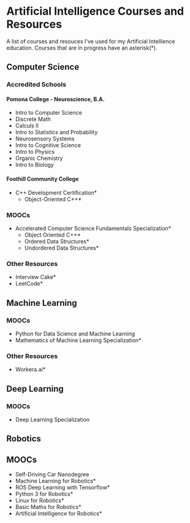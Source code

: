 # Artificial Intelligence Courses and Resources

A list of courses and resouces I've used for my Artificial Intellience education. Courses that are in progress have an asterisk(*).


## Computer Science

### Accredited Schools

#### Pomona College - Neuroscience, B.A.
* Intro to Computer Science
* Discrete Math
* Calculs II
* Intro to Statistics and Probability
* Neurosensory Systems
* Intro to Cognitive Science
* Intro to Physics
* Organic Chemistry
* Intro to Biology

#### Foothill Community College
* C++ Development Certification*
  * Object-Oriented C++*

### MOOCs
* Accelerated Computer Science Fundamentals Specialization*
  * Object Oriented C++*
  * Ordered Data Structures*
  * Undordered Data Structures*
  
### Other Resources
* Interview Cake*
* LeetCode*

## Machine Learning

### MOOCs
* Python for Data Science and Machine Learning
* Mathematics of Machine Learning Specialization*

### Other Resources
* Workera.ai*

## Deep Learning

### MOOCs
* Deep Learning Specialization

## Robotics

## MOOCs
* Self-Driving Car Nanodegree
* Machine Learning for Robotics*
* ROS Deep Learning with Tensorflow*
* Python 3 for Robotics*
* Linux for Robotics*
* Basic Maths for Robotics*
* Artificial Intelligence for Robotics*

